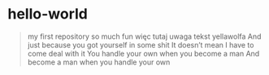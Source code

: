 # hello-world
>my first repository so much fun
>więc tutaj uwaga tekst yellawolfa
>And just because you got yourself in some shit
>It doesn’t mean I have to come deal with it
>You handle your own when you become a man
>And become a man when you handle your own
